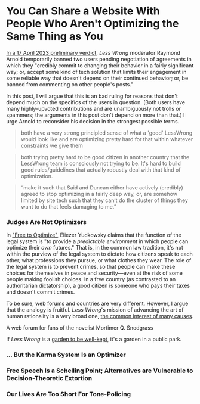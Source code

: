 # You Can Share a Website With People Who Aren't Optimizing the Same Thing as You


[In a 17 April 2023 preliminary verdict](https://www.lesswrong.com/posts/9DhneE5BRGaCS2Cja/moderation-notes-re-recent-said-duncan-threads?commentId=8qsAJFiB5rJg7aoJ9), _Less Wrong_ moderator Raymond Arnold temporarily banned two users pending negotiation of agreements in which they "credibly commit to changing their behavior in a fairly significant way; or, accept some kind of tech solution that limits their engagement in some reliable way that doesn't depend on their continued behavior; or, be banned from commenting on other people's posts."

In this post, I will argue that this is an bad ruling for reasons that don't depend much on the specifics of the users in question. (Both users have many highly-upvoted contributions and are unambiguously not trolls or spammers; the arguments in this post don't depend on more than that.) I urge Arnold to reconsider his decision in the strongest possible terms.

> both have a very strong principled sense of what a 'good' LessWrong would look like and are optimizing pretty hard for that within whatever constraints we give them

> both trying pretty hard to be good citizen in another country that the LessWrong team is consciously not trying to be. It's hard to build good rules/guidelines that actually robustly deal with that kind of optimization.

> “make it such that Said and Duncan either have actively (credibly) agreed to stop optimizing in a fairly deep way, or, are somehow limited by site tech such that they can’t do the cluster of things they want to do that feels damaging to me.”


### Judges Are Not Optimizers

In ["Free to Optimize"](https://www.lesswrong.com/posts/EZ8GniEPSechjDYP9/free-to-optimize), Eliezer Yudkowsky claims that the function of the legal system is "to provide a _predictable environment_ in which people can optimize their _own_ futures." That is, in the common law tradition, it's not within the purview of the legal system to dictate how citizens speak to each other, what professions they pursue, or what clothes they wear. The role of the legal system is to prevent crimes, so that people can make these choices for themselves in peace and security—even at the risk of some people making foolish choices. In a free country (as contrasted to an authoritarian dictatorship), a good citizen is someone who pays their taxes and doesn't commit crimes.

To be sure, web forums and countries are very different. However, I argue that the analogy is fruitful. _Less Wrong_'s mission of advancing the art of human rationality is a very broad one, [the common interest of many causes](https://www.lesswrong.com/posts/4PPE6D635iBcGPGRy/rationality-common-interest-of-many-causes).


A web forum for fans of the novelist Mortimer Q. Snodgrass 


If _Less Wrong_ is a [garden to be well-kept](https://www.lesswrong.com/posts/tscc3e5eujrsEeFN4/well-kept-gardens-die-by-pacifism), it's a garden in a public park.



### ... But the Karma System Is an Optimizer



### Free Speech Is a Schelling Point; Alternatives are Vulnerable to Decision-Theoretic Extortion


### Our Lives Are Too Short For Tone-Policing
